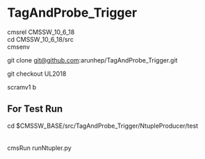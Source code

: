 # TagAndProbe_Trigger

cmsrel CMSSW_10_6_18  
cd CMSSW_10_6_18/src  
cmsenv  

git clone git@github.com:arunhep/TagAndProbe_Trigger.git

git checkout UL2018

scramv1 b

## For Test Run 
cd $CMSSW_BASE/src/TagAndProbe_Trigger/NtupleProducer/test   
<br>  
cmsRun runNtupler.py  
<br>  
